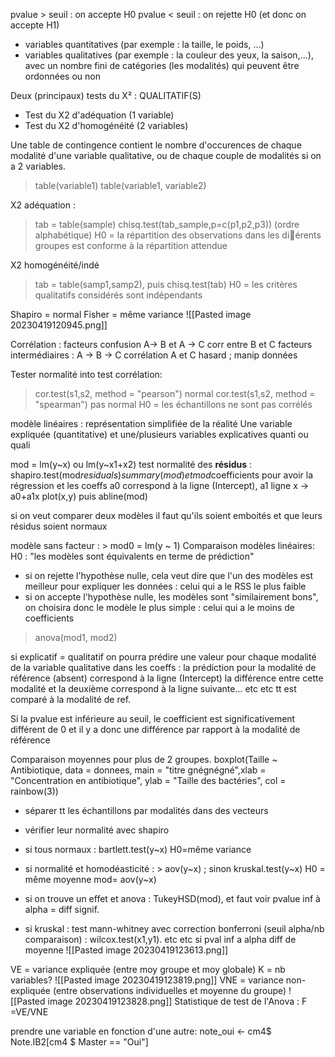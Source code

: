 pvalue > seuil : on accepte H0
pvalue < seuil : on rejette H0 (et donc on accepte H1)
- variables quantitatives (par exemple : la taille, le poids, ...)
- variables qualitatives (par exemple : la couleur des yeux, la
saison,...), avec un nombre fini de catégories (les modalités) qui
peuvent être ordonnées ou non

Deux (principaux) tests du X² : QUALITATIF(S)
- Test du X2 d'adéquation (1 variable)
- Test du X2 d'homogénéité (2 variables)

Une table de contingence contient le nombre d'occurences de chaque
modalité d'une variable qualitative, ou de chaque couple de modalités si on a 2 variables.
> table(variable1)
> table(variable1, variable2)

X2 adéquation : 
> tab = table(sample)
> chisq.test(tab_sample,p=c(p1,p2,p3)) (ordre alphabétique)
H0 = la répartition des observations dans les diérents groupes est
conforme à la répartition attendue

X2 homogénéité/indé
> tab = table(samp1,samp2), puis chisq.test(tab)
H0 = les critères qualitatifs considérés sont indépendants

Shapiro = normal
Fisher = même variance
![[Pasted image 20230419120945.png]]

Corrélation : facteurs confusion A-> B et A -> C corr entre B et C
facteurs intermédiaires : A -> B -> C corrélation A et C
hasard ; manip données

Tester normalité into test corrélation:
> cor.test(s1,s2, method = "pearson") normal
> cor.test(s1,s2, method = "spearman") pas normal
H0 = les échantillons ne sont pas corrélés

modèle linéaires : représentation simplifiée de la réalité
Une variable expliquée (quantitative) et une/plusieurs variables explicatives quanti ou quali

mod = lm(y~x) ou lm(y~x1+x2)
test normalité des **résidus** : shapiro.test(mod$residuals) 
summary(mod) et mod$coefficients pour avoir la régression et les coeffs
a0 correspond à la ligne (Intercept), a1 ligne x -> a0+a1x
plot(x,y) puis abline(mod)

si on veut comparer deux modèles il faut qu'ils soient emboités et que leurs résidus soient normaux

modèle sans facteur : > mod0 = lm(y ~ 1)
Comparaison modèles linéaires:
H0 : "les modèles sont équivalents en terme de prédiction"
- si on rejette l'hypothèse nulle, cela veut dire que l'un des modèles est meilleur pour expliquer les données : celui qui a le RSS le plus faible
- si on accepte l'hypothèse nulle, les modèles sont "similairement bons", on choisira donc le modèle le plus simple : celui qui a le moins de coefficients

> anova(mod1, mod2) 


si explicatif = qualitatif on pourra prédire une valeur pour chaque modalité de la variable qualitative
dans les coeffs : la prédiction pour la modalité de référence (absent) correspond à la ligne (Intercept)
la différence entre cette modalité et la deuxième correspond à la ligne suivante... etc etc tt est comparé à la modalité de ref.

Si la pvalue est inférieure au seuil, le coefficient est significativement différent de 0 et il y a donc une différence par rapport à la modalité de référence


Comparaison moyennes pour plus de 2 groupes.
boxplot(Taille ~ Antibiotique, data = donnees, main = "titre gnégnégné",xlab = "Concentration en antibiotique", ylab = "Taille des bactéries", col = rainbow(3))
- séparer tt les échantillons par modalités dans des vecteurs
- vérifier leur normalité avec shapiro
- si tous normaux : bartlett.test(y~x)  H0=même variance
- si normalité et homodéasticité : > aov(y~x) ; sinon kruskal.test(y~x)  H0 = même moyenne
mod= aov(y~x)
- si on trouve un effet et anova : TukeyHSD(mod), et faut voir pvalue inf à alpha = diff signif. 


- si kruskal : test mann-whitney avec correction bonferroni (seuil alpha/nb comparaison) : wilcox.test(x1,y1). etc etc 
	si pval inf a alpha diff de moyenne
![[Pasted image 20230419123613.png]]

VE = variance expliquée (entre moy groupe et moy globale)
K = nb variables?
![[Pasted image 20230419123819.png]]
VNE =  variance non-expliquée (entre observations individuelles et moyenne du groupe)
![[Pasted image 20230419123828.png]]
Statistique de test de l'Anova : F =VE/VNE

prendre une variable en fonction d'une autre:
note_oui <- cm4$ Note.IB2[cm4 $ Master == "Oui"]

